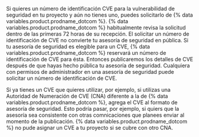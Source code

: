 Si quieres un número de identificación CVE para la vulnerabilidad de seguridad en tu proyecto y aún no tienes uno, puedes solicitarlo de {% data variables.product.prodname_dotcom %}. {% data variables.product.prodname_dotcom %} habitualmente revisa la solicitud dentro de las primeras 72 horas de su recepción. El solicitar un número de identificación de CVE no convierte tu asesoría de seguridad en pública. Si tu asesoría de seguridad es elegible para un CVE, {% data variables.product.prodname_dotcom %} reservará un número de identificación de CVE para ésta. Entonces publicaremos los detalles de CVE después de que hayas hecho pública tu asesoría de seguridad. Cualquiera con permisos de administrador en una asesoría de seguridad puede solicitar un número de identificación de CVE.

Si ya tienes un CVE que quieres utilizar, por ejemplo, si utilizas una Autoridad de Numeración de CVE (CNA) diferente a la de {% data variables.product.prodname_dotcom %}, agrega el CVE al formato de asesoría de seguridad. Esto podría pasar, por ejemplo, si quiers que la asesoría sea consistente con otras comnicaciones que planees enviar al momento de la publicación. {% data variables.product.prodname_dotcom %} no pude asignar un CVE a tu proyecto si se cubre con otro CNA.
